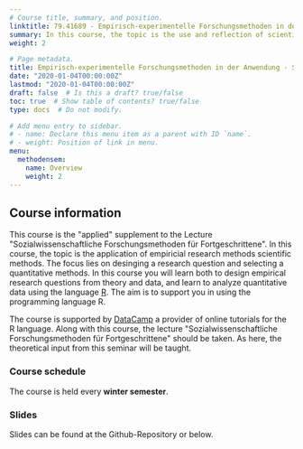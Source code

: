 ```yaml
---
# Course title, summary, and position.
linktitle: 79.41689 - Empirisch-experimentelle Forschungsmethoden in der Anwendung - Seminar
summary: In this course, the topic is the use and reflection of scientific methods. 
weight: 2

# Page metadata.
title: Empirisch-experimentelle Forschungsmethoden in der Anwendung - Seminar
date: "2020-01-04T00:00:00Z"
lastmod: "2020-01-04T00:00:00Z"
draft: false  # Is this a draft? true/false
toc: true  # Show table of contents? true/false
type: docs  # Do not modify.

# Add menu entry to sidebar.
# - name: Declare this menu item as a parent with ID `name`.
# - weight: Position of link in menu.
menu:
  methodensem:
    name: Overview
    weight: 2
---
```


## Course information
This course is the "applied" supplement to the Lecture "Sozialwissenschaftliche Forschungsmethoden für Fortgeschrittene". In this course, the topic is the application of empiricial research methods scientific methods. The focus lies on desinging a research question and selecting a  quantitative methods.  In this course you will learn both to design empirical research questions from theory and data, and learn to analyze quantitative data using the language [R](https://www.r-project.org/). The aim is to support you in using the programming language R. 

The course is supported by [DataCamp](https://www.datacamp.com) a provider of online tutorials for the R language.
Along with this course, the lecture "Sozialwissenschaftliche Forschungsmethoden für Fortgeschrittene" should be taken. As here, the theoretical input from this seminar will be taught.

### Course schedule
The course is held every **winter semester**.


### Slides

Slides can be found at the Github-Repository or below.


